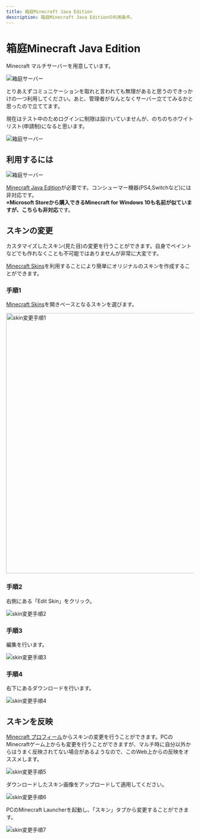 ```yaml
---
title: 箱庭Minecraft Java Edition
description: 箱庭Minecraft Java Editionの利用条件。
---
```


# 箱庭Minecraft Java Edition

Minecraft マルチサーバーを用意しています。

<img :src="$withBase('/images/hako/minecraft-hako.png')" alt="箱庭サーバー">

とりあえずコミュニケーションを取れと言われても無理があると思うのできっかけの一つ利用してください。あと、管理者がなんとなくサーバー立ててみるかと思ったので立ててます。

現在はテスト中のためログインに制限は設けいていませんが、のちのちホワイトリスト(申請制)になると思います。

<img :src="$withBase('/images/hako/hakoniwa-minecraft.png')" alt="箱庭サーバー">

## 利用するには

<img :src="$withBase('/images/hako/minecraft-java-edition.png')" alt="箱庭サーバー">

[Minecraft Java Edition](https://www.minecraft.net/ja-jp/store/minecraft-java-edition/)が必要です。コンシューマー機器(PS4,Switchなど)には非対応です。  
※**Microsoft Storeから購入できるMinecraft for Windows 10も名前が似ていますが、こちらも非対応**です。

## スキンの変更

カスタマイズしたスキン(見た目)の変更を行うことができます。自身でペイントなどでも作れなくことも不可能ではありませんが非常に大変です。

[Minecraft Skins](https://www.minecraftskins.com/)を利用することにより簡単にオリジナルのスキンを作成することができます。

### 手順1

[Minecraft Skins](https://www.minecraftskins.com/)を開きベースとなるスキンを選びます。

<img class="border" style="width:700px" :src="$withBase('/images/hako/skin01.png')" alt="skin変更手順1">

### 手順2

右側にある「Edit Skin」をクリック。

<img class="border" :src="$withBase('/images/hako/skin02.png')" alt="skin変更手順2">

### 手順3

編集を行います。

<img class="border" tyle="width:700px" :src="$withBase('/images/hako/skin03.png')" alt="skin変更手順3">

### 手順4

右下にあるダウンロードを行います。

<img class="border" :src="$withBase('/images/hako/skin04.png')" alt="skin変更手順4">

## スキンを反映

[Minecraft プロフィール](https://www.minecraft.net/ja-jp/profile/skin)からスキンの変更を行うことができます。PCのMinecraftゲーム上からも変更を行うことができますが、マルチ時に自分以外からはうまく反映されてない場合があるようなので、このWeb上からの反映をオススメします。

<img class="border" :src="$withBase('/images/hako/skin05.png')" alt="skin変更手順5">

ダウンロードしたスキン画像をアップロードして適用してください。

<img class="border" :src="$withBase('/images/hako/skin06.png')" alt="skin変更手順6">

PCのMinecraft Launcherを起動し、「スキン」タブから変更することができます。

<img class="border" :src="$withBase('/images/hako/skin07.png')" alt="skin変更手順7">

<google-ads/>


